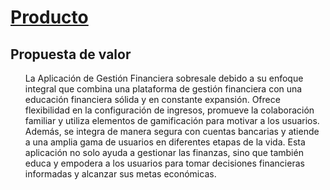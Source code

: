   <html>
  <body>
  <h1><a href="https://github.com/ValeAranda/FisProyecto23/tree/Entrega-1/Producto">Producto</a></h1>
  <h2>Propuesta de valor</h2>
<ol>
   <p>La Aplicación de Gestión Financiera sobresale debido a su enfoque integral que combina una plataforma de gestión financiera con una educación financiera sólida y en constante expansión. Ofrece flexibilidad en la configuración de ingresos, promueve la colaboración familiar y utiliza elementos de gamificación para motivar a los usuarios. Además, se integra de manera segura con cuentas bancarias y atiende a una amplia gama de usuarios en diferentes etapas de la vida. Esta aplicación no solo ayuda a gestionar las finanzas, sino que también educa y empodera a los usuarios para tomar decisiones financieras informadas y alcanzar sus metas económicas.</p>
</ol>
</body>
</html>